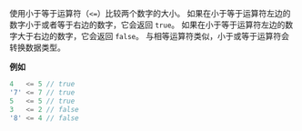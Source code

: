 使用小于等于运算符（`<=`）比较两个数字的大小。 如果在小于等于运算符左边的数字小于或者等于右边的数字，它会返回 `true`。 如果在小于等于运算符左边的数字大于右边的数字，它会返回 `false`。 与相等运算符类似，小于或等于运算符会转换数据类型。

**例如**

```js
4   <= 5 // true
'7' <= 7 // true
5   <= 5 // true
3   <= 2 // false
'8' <= 4 // false
```


